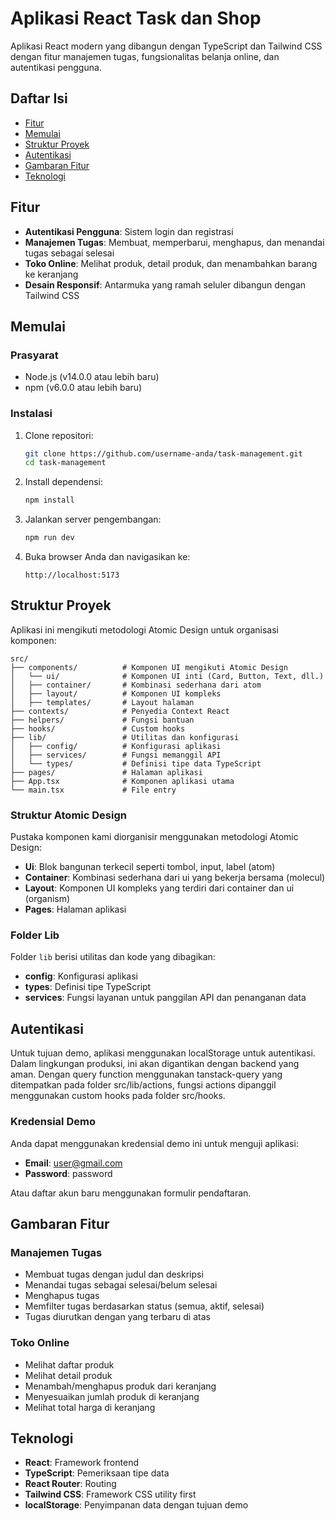 # Aplikasi React Task dan Shop

Aplikasi React modern yang dibangun dengan TypeScript dan Tailwind CSS dengan fitur manajemen tugas, fungsionalitas belanja online, dan autentikasi pengguna.

## Daftar Isi

- [Fitur](#fitur)
- [Memulai](#memulai)
- [Struktur Proyek](#struktur-proyek)
- [Autentikasi](#autentikasi)
- [Gambaran Fitur](#gambaran-fitur)
- [Teknologi](#teknologi)

## Fitur

- **Autentikasi Pengguna**: Sistem login dan registrasi
- **Manajemen Tugas**: Membuat, memperbarui, menghapus, dan menandai tugas sebagai selesai
- **Toko Online**: Melihat produk, detail produk, dan menambahkan barang ke keranjang
- **Desain Responsif**: Antarmuka yang ramah seluler dibangun dengan Tailwind CSS

## Memulai

### Prasyarat

- Node.js (v14.0.0 atau lebih baru)
- npm (v6.0.0 atau lebih baru)

### Instalasi

1. Clone repositori:

   ```bash
   git clone https://github.com/username-anda/task-management.git
   cd task-management
   ```

2. Install dependensi:

   ```bash
   npm install
   ```

3. Jalankan server pengembangan:
   ```bash
   npm run dev
   ```
4. Buka browser Anda dan navigasikan ke:
   ```
   http://localhost:5173
   ```

## Struktur Proyek

Aplikasi ini mengikuti metodologi Atomic Design untuk organisasi komponen:

```
src/
├── components/          # Komponen UI mengikuti Atomic Design
│   └── ui/              # Komponen UI inti (Card, Button, Text, dll.)
│   ├── container/       # Kombinasi sederhana dari atom
│   ├── layout/          # Komponen UI kompleks
│   ├── templates/       # Layout halaman
├── contexts/            # Penyedia Context React
├── helpers/             # Fungsi bantuan
├── hooks/               # Custom hooks
├── lib/                 # Utilitas dan konfigurasi
│   ├── config/          # Konfigurasi aplikasi
│   ├── services/        # Fungsi memanggil API
│   └── types/           # Definisi tipe data TypeScript
├── pages/               # Halaman aplikasi
├── App.tsx              # Komponen aplikasi utama
└── main.tsx             # File entry
```

### Struktur Atomic Design

Pustaka komponen kami diorganisir menggunakan metodologi Atomic Design:

- **Ui**: Blok bangunan terkecil seperti tombol, input, label (atom)
- **Container**: Kombinasi sederhana dari ui yang bekerja bersama (molecul)
- **Layout**: Komponen UI kompleks yang terdiri dari container dan ui (organism)
- **Pages**: Halaman aplikasi

### Folder Lib

Folder `lib` berisi utilitas dan kode yang dibagikan:

- **config**: Konfigurasi aplikasi
- **types**: Definisi tipe TypeScript
- **services**: Fungsi layanan untuk panggilan API dan penanganan data

## Autentikasi

Untuk tujuan demo, aplikasi menggunakan localStorage untuk autentikasi. Dalam lingkungan produksi, ini akan digantikan dengan backend yang aman. Dengan query function menggunakan tanstack-query yang ditempatkan pada folder src/lib/actions, fungsi actions dipanggil menggunakan custom hooks pada folder src/hooks.

### Kredensial Demo

Anda dapat menggunakan kredensial demo ini untuk menguji aplikasi:

- **Email**: user@gmail.com
- **Password**: password

Atau daftar akun baru menggunakan formulir pendaftaran.

## Gambaran Fitur

### Manajemen Tugas

- Membuat tugas dengan judul dan deskripsi
- Menandai tugas sebagai selesai/belum selesai
- Menghapus tugas
- Memfilter tugas berdasarkan status (semua, aktif, selesai)
- Tugas diurutkan dengan yang terbaru di atas

### Toko Online

- Melihat daftar produk
- Melihat detail produk
- Menambah/menghapus produk dari keranjang
- Menyesuaikan jumlah produk di keranjang
- Melihat total harga di keranjang

## Teknologi

- **React**: Framework frontend
- **TypeScript**: Pemeriksaan tipe data
- **React Router**: Routing
- **Tailwind CSS**: Framework CSS utility first
- **localStorage**: Penyimpanan data dengan tujuan demo
